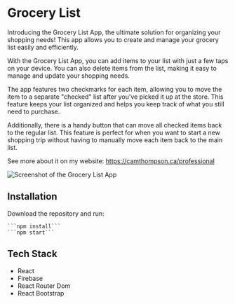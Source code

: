 # Grocery List

Introducing the Grocery List App, the ultimate solution for organizing your shopping needs! This app allows you to create and manage your grocery list easily and efficiently.

With the Grocery List App, you can add items to your list with just a few taps on your device. You can also delete items from the list, making it easy to manage and update your shopping needs.

The app features two checkmarks for each item, allowing you to move the item to a separate "checked" list after you've picked it up at the store. This feature keeps your list organized and helps you keep track of what you still need to purchase.

Additionally, there is a handy button that can move all checked items back to the regular list. This feature is perfect for when you want to start a new shopping trip without having to manually move each item back to the main list.

See more about it on my website: https://camthompson.ca/professional

![Screenshot of the Grocery List App](https://camthompson.ca/grocery-list.png "Grocery List App")

## Installation

Download the repository and run:

    ```npm install```
    ```npm start```

## Tech Stack

- React
- Firebase
- React Router Dom
- React Bootstrap
